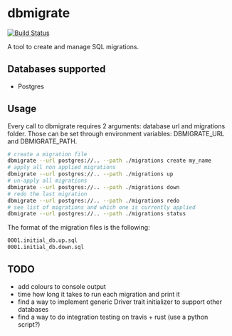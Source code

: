 # dbmigrate

[![Build Status](https://travis-ci.org/Keats/dbmigrate.svg)](https://travis-ci.org/Keats/dbmigrate)


A tool to create and manage SQL migrations.


## Databases supported

- Postgres

## Usage

Every call to dbmigrate requires 2 arguments: database url and migrations folder.
Those can be set through environment variables: DBMIGRATE_URL and DBMIGRATE_PATH.

```bash
# create a migration file
dbmigrate --url postgres://.. --path ./migrations create my_name
# apply all non applied migrations
dbmigrate --url postgres://.. --path ./migrations up
# un-apply all migrations
dbmigrate --url postgres://.. --path ./migrations down
# redo the last migration
dbmigrate --url postgres://.. --path ./migrations redo
# see list of migrations and which one is currently applied
dbmigrate --url postgres://.. --path ./migrations status
```

The format of the migration files is the following:
```bash
0001.initial_db.up.sql
0001.initial_db.down.sql
```

## TODO

- add colours to console output
- time how long it takes to run each migration and print it
- find a way to implement generic Driver trait initializer to support other databases
- find a way to do integration testing on travis + rust (use a python script?)
